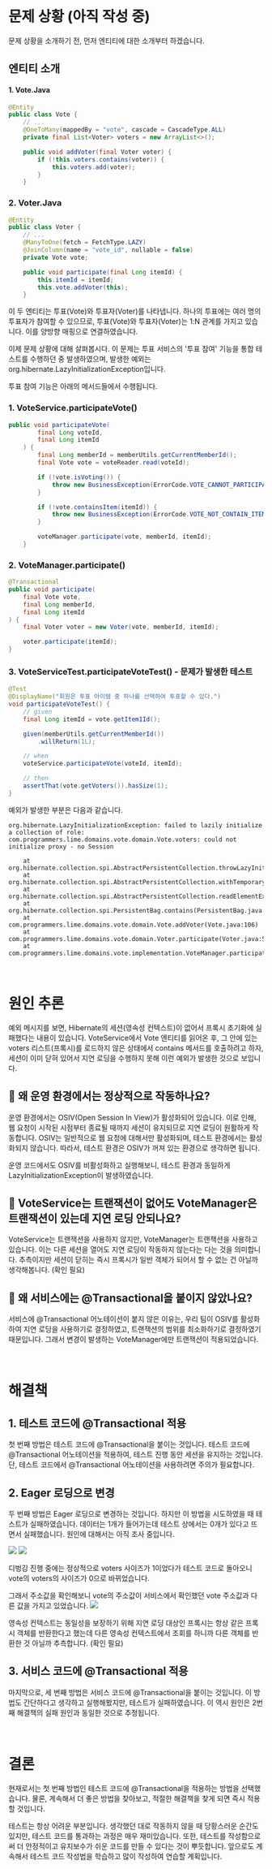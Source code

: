 # 문제 상황 (아직 작성 중)
문제 상황을 소개하기 전, 먼저 엔티티에 대한 소개부터 하겠습니다.

## 엔티티 소개
#### 1. Vote.Java
```java
@Entity
public class Vote {
    // ...
    @OneToMany(mappedBy = "vote", cascade = CascadeType.ALL)
	private final List<Voter> voters = new ArrayList<>();

	public void addVoter(final Voter voter) {
		if (!this.voters.contains(voter)) {
			this.voters.add(voter);
		}
	}
```
### 2. Voter.Java
```java
@Entity
public class Voter {
    // ...
    @ManyToOne(fetch = FetchType.LAZY)
	@JoinColumn(name = "vote_id", nullable = false)
	private Vote vote;

	public void participate(final Long itemId) {
		this.itemId = itemId;
		this.vote.addVoter(this);
	}
```
이 두 엔티티는 투표(Vote)와 투표자(Voter)를 나타냅니다. 하나의 투표에는 여러 명의 투표자가 참여할 수 있으므로, 투표(Vote)와 투표자(Voter)는 1:N 관계를 가지고 있습니다. 이를 양방향 매핑으로 연결하였습니다.

이제 문제 상황에 대해 살펴봅시다. 이 문제는 투표 서비스의 '투표 참여' 기능을 통합 테스트를 수행하던 중 발생하였으며, 발생한 예외는 org.hibernate.LazyInitializationException입니다.

투표 참여 기능은 아래의 메서드들에서 수행됩니다.

### 1. VoteService.participateVote()
```java
public void participateVote(
		final Long voteId,
		final Long itemId
	) {
		final Long memberId = memberUtils.getCurrentMemberId();
		final Vote vote = voteReader.read(voteId);

		if (!vote.isVoting()) {
			throw new BusinessException(ErrorCode.VOTE_CANNOT_PARTICIPATE);
		}

		if (!vote.containsItem(itemId)) {
			throw new BusinessException(ErrorCode.VOTE_NOT_CONTAIN_ITEM);
		}

		voteManager.participate(vote, memberId, itemId);
	}
```

### 2. VoteManager.participate()
```java
@Transactional
public void participate(
    final Vote vote,
    final Long memberId,
    final Long itemId
) {
    final Voter voter = new Voter(vote, memberId, itemId);

    voter.participate(itemId);
}
```

### 3. VoteServiceTest.participateVoteTest() - 문제가 발생한 테스트
```java
@Test
@DisplayName("회원은 투표 아이템 중 하나를 선택하여 투표할 수 있다.")
void participateVoteTest() {
    // given
    final Long itemId = vote.getItem1Id();

    given(memberUtils.getCurrentMemberId())
        .willReturn(1L);

    // when
    voteService.participateVote(voteId, itemId);

    // then
    assertThat(vote.getVoters()).hasSize(1);
}
```
예외가 발생한 부분은 다음과 같습니다.

```
org.hibernate.LazyInitializationException: failed to lazily initialize a collection of role: com.programmers.lime.domains.vote.domain.Vote.voters: could not initialize proxy - no Session

	at org.hibernate.collection.spi.AbstractPersistentCollection.throwLazyInitializationException(AbstractPersistentCollection.java:635)
	at org.hibernate.collection.spi.AbstractPersistentCollection.withTemporarySessionIfNeeded(AbstractPersistentCollection.java:218)
	at org.hibernate.collection.spi.AbstractPersistentCollection.readElementExistence(AbstractPersistentCollection.java:336)
	at org.hibernate.collection.spi.PersistentBag.contains(PersistentBag.java:365)
	at com.programmers.lime.domains.vote.domain.Vote.addVoter(Vote.java:106)
	at com.programmers.lime.domains.vote.domain.Voter.participate(Voter.java:53)
	at com.programmers.lime.domains.vote.implementation.VoteManager.participate(VoteManager.java:29)
```

<br>

# 원인 추론
예외 메시지를 보면, Hibernate의 세션(영속성 컨텍스트)이 없어서 프록시 초기화에 실패했다는 내용이 있습니다. VoteService에서 Vote 엔티티를 읽어온 후, 그 안에 있는 voters 리스트(프록시)를 로드하지 않은 상태에서 contains 메서드를 호출하려고 하자, 세션이 이미 닫혀 있어서 지연 로딩을 수행하지 못해 이런 예외가 발생한 것으로 보입니다.

## 🤔 왜 운영 환경에서는 정상적으로 작동하나요?
운영 환경에서는 OSIV(Open Session In View)가 활성화되어 있습니다. 이로 인해, 웹 요청이 시작된 시점부터 종료될 때까지 세션이 유지되므로 지연 로딩이 원활하게 작동합니다. OSIV는 일반적으로 웹 요청에 대해서만 활성화되며, 테스트 환경에서는 활성화되지 않습니다. 따라서, 테스트 환경은 OSIV가 꺼져 있는 환경으로 생각하면 됩니다.

운영 코드에서도 OSIV를 비활성화하고 실행해보니, 테스트 환경과 동일하게 LazyInitializationException이 발생하였습니다.

## 🤔 VoteService는 트랜잭션이 없어도 VoteManager은 트랜잭션이 있는데 지연 로딩 안되나요?
VoteService는 트랜잭션을 사용하지 않지만, VoteManager는 트랜잭션을 사용하고 있습니다. 이는 다른 세션을 열어도 지연 로딩이 작동하지 않는다는 다는 것을 의미합니다. 추측이지만 세션이 닫히는 즉시 프록시가 일반 객체가 되어서 할 수 없는 건 아닐까 생각해봅니다. (확인 필요)

## 🤔 왜 서비스에는 @Transactional을 붙이지 않았나요?
서비스에 @Transactional 어노테이션이 붙지 않은 이유는, 우리 팀이 OSIV를 활성화하여 지연 로딩을 사용하기로 결정하였고, 트랜잭션의 범위를 최소화하기로 결정하였기 때문입니다. 그래서 변경이 발생하는 VoteManager에만 트랜잭션이 적용되었습니다.

<br>

# 해결책
## 1. 테스트 코드에 @Transactional 적용
첫 번째 방법은 테스트 코드에 @Transactional을 붙이는 것입니다. 테스트 코드에 @Transactional 어노테이션을 적용하여, 테스트 진행 동안 세션을 유지하는 것입니다. 단, 테스트 코드에서 @Transactional 어노테이션을 사용하려면 주의가 필요합니다.

## 2. Eager 로딩으로 변경
두 번째 방법은 Eager 로딩으로 변경하는 것입니다. 하지만 이 방법을 시도하였을 때 테스트가 실패하였습니다. 데이터는 1개가 들어가는데 테스트 상에서는 0개가 있다고 뜨면서 실패했습니다. 원인에 대해서는 아직 조사 중입니다.

![](images/addVoter.png)
![](images/addVoter_debugging.png)

디벙깅 진행 중에는 정상적으로 voters 사이즈가 1이었다가 테스트 코드로 돌아오니 vote의 voters의 사이즈가 0으로 바뀌었습니다.

그래서 주소값을 확인해보니 vote의 주소값이 서비스에서 확인했던 vote 주소값과 다른 값을 가지고 있었습니다.
![](images/test_debugging.png)

영속성 컨텍스트는 동일성을 보장하기 위해 지연 로딩 대상인 프록시는 항상 같은 프록시 객체를 반환한다고 했는데 다른 영속성 컨텍스트에서 조회를 하니까 다른 객체를 반환한 것 아닐까 추측합니다. (확인 필요)

## 3. 서비스 코드에 @Transactional 적용
마지막으로, 세 번째 방법은 서비스 코드에 @Transactional을 붙이는 것입니다. 이 방법도 간단하다고 생각하고 실행해봤지만, 테스트가 실패하였습니다. 이 역시 원인은 2번째 해결책의 실패 원인과 동일한 것으로 추정됩니다.

<br>

# 결론
현재로서는 첫 번째 방법인 테스트 코드에 @Transactional을 적용하는 방법을 선택했습니다. 물론, 계속해서 더 좋은 방법을 찾아보고, 적절한 해결책을 찾게 되면 즉시 적용할 것입니다.

테스트는 항상 어려운 부분입니다. 생각했던 대로 작동하지 않을 때 당황스러운 순간도 있지만, 테스트 코드를 통과하는 과정은 매우 재미있습니다. 또한, 테스트를 작성함으로써 더 안정적이고 유지보수가 쉬운 코드를 만들 수 있다는 것이 뿌듯합니다. 앞으로도 계속해서 테스트 코드 작성법을 학습하고 많이 작성하여 연습할 계획입니다.